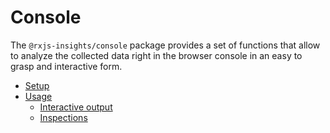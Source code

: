 # Console

The `@rxjs-insights/console` package provides a set of functions that allow to analyze the collected data right in the browser console in an easy to grasp and interactive form.

* [Setup](./setup.md)
* [Usage](./usage.md)
  * [Interactive output](./usage.md#interactive-output)
  * [Inspections](./usage.md#inspections)
